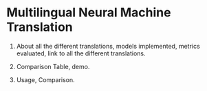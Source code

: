 # Multilingual Neural Machine Translation

1. About all the different translations, models implemented, metrics evaluated, link to all the different translations.

2. Comparison Table, demo.

3. Usage, Comparison.
